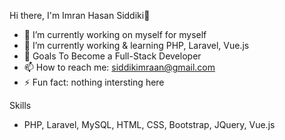  Hi there, I'm Imran Hasan Siddiki👋

<!--
**siddik-imran/siddik-imran** is a ✨ _special_ ✨ repository because its `README.md` (this file) appears on your GitHub profile.

Here are some ideas to get you started:
-->
- 🔭 I’m currently working on myself for myself
- 🌱 I’m currently working & learning PHP, Laravel, Vue.js
- 🎯 Goals To Become a Full-Stack Developer
- 📫 How to reach me: siddikimraan@gmail.com
- ⚡ Fun fact: nothing intersting here

Skills
- PHP, Laravel, MySQL, HTML, CSS, Bootstrap, JQuery, Vue.js
